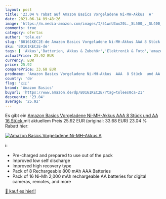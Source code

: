 ```yaml
---
layout: post
title: '23.04 % rabat auf Amazon Basics Vorgeladene Ni-MH-Akkus  A'
date: 2021-06-14 09:48:26
image: 'https://m.media-amazon.com/images/I/51wnU3uo20L._SL500_._SL400_.jpg'
comments: true
category: ofertas
author: 'tole.es'
slug: 'B0161KEC2E-de Amazon Basics Vorgeladene Ni-MH-Akkus AAA 8 Stück und AA...'
sku: 'B0161KEC2E-de'
tags: [ 'Akkus','Batterien, Akkus & Zubehör','Elektronik & Foto','amazon basics', ]
actualPrice: 25.92 EUR
currency: EUR
price: 25.92
comparePrice: 33.68 EUR
prodname: 'Amazon Basics Vorgeladene Ni-MH-Akkus  AAA  8 Stück  und AA  16 Stück '
country: 'de'
flag: '🇩🇪'
brand: 'Amazon Basics'
buyurl: 'https://www.amazon.de/dp/B0161KEC2E/?tag=tolees0ca-21'
descuento: '23.04'
average: '25.92'
---
```


Es gibt ein [Amazon Basics Vorgeladene Ni-MH-Akkus  AAA  8 Stück  und AA  16 Stück ](https://www.amazon.de/dp/B0161KEC2E/?tag=tolees0ca-21) mit aktuellem Preis 25.92 EUR (original: 33.68 EUR) 23.04 % Rabatt hier:

[![Amazon Basics Vorgeladene Ni-MH-Akkus  A](https://m.media-amazon.com/images/I/51wnU3uo20L._SL500_._SL400_.jpg)](https://www.amazon.de/dp/B0161KEC2E/?tag=tolees0ca-21)

ℹ️:

- Pre-charged and prepared to use out of the pack
- Improved low self discharge
- Improved high recovery type
- Pack of 8 Rechargeable 800 mAh AAA Batteries
- Pack of 16 Ni-Mh 2,000 mAh rechargeable AA batteries for digital cameras, remotes, and more

[🛒 kauf es hier!!](https://www.amazon.de/dp/B0161KEC2E/?tag=tolees0ca-21)
